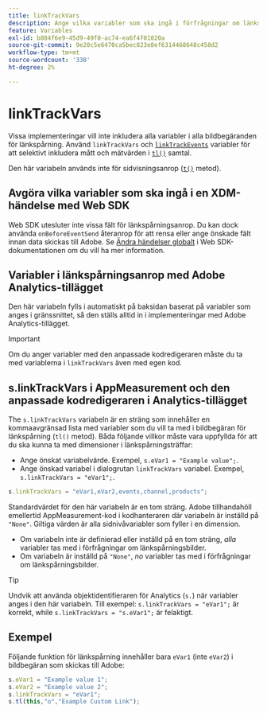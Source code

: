```yaml
---
title: linkTrackVars
description: Ange vilka variabler som ska ingå i förfrågningar om länkspårningsbilder.
feature: Variables
exl-id: b884f6e9-45d9-49f0-ac74-ea6f4f01020a
source-git-commit: 9e20c5e6470ca5bec823e8ef6314468648c458d2
workflow-type: tm+mt
source-wordcount: '338'
ht-degree: 2%

---
```


# linkTrackVars

Vissa implementeringar vill inte inkludera alla variabler i alla bildbegäranden för länkspårning. Använd `linkTrackVars` och [`linkTrackEvents`](linktrackevents.md) variabler för att selektivt inkludera mått och mätvärden i [`tl()`](../functions/tl-method.md) samtal.

Den här variabeln används inte för sidvisningsanrop ([`t()`](../functions/t-method.md) metod).

## Avgöra vilka variabler som ska ingå i en XDM-händelse med Web SDK

Web SDK utesluter inte vissa fält för länkspårningsanrop. Du kan dock använda `onBeforeEventSend` återanrop för att rensa eller ange önskade fält innan data skickas till Adobe. Se [Ändra händelser globalt](https://experienceleague.adobe.com/docs/experience-platform/edge/fundamentals/tracking-events.html#modifying-events-globally) i Web SDK-dokumentationen om du vill ha mer information.

## Variabler i länkspårningsanrop med Adobe Analytics-tillägget

Den här variabeln fylls i automatiskt på baksidan baserat på variabler som anges i gränssnittet, så den ställs alltid in i implementeringar med Adobe Analytics-tillägget.

>[!IMPORTANT]
>
>Om du anger variabler med den anpassade kodredigeraren måste du ta med variablerna i `linkTrackVars` även med egen kod.

## s.linkTrackVars i AppMeasurement och den anpassade kodredigeraren i Analytics-tillägget

The `s.linkTrackVars` variabeln är en sträng som innehåller en kommaavgränsad lista med variabler som du vill ta med i bildbegäran för länkspårning (`tl()` metod). Båda följande villkor måste vara uppfyllda för att du ska kunna ta med dimensioner i länkspårningsträffar:

* Ange önskat variabelvärde. Exempel, `s.eVar1 = "Example value";`.
* Ange önskad variabel i dialogrutan `linkTrackVars` variabel. Exempel, `s.linkTrackVars = "eVar1";`.

```js
s.linkTrackVars = "eVar1,eVar2,events,channel,products";
```

Standardvärdet för den här variabeln är en tom sträng. Adobe tillhandahöll emellertid AppMeasurement-kod i kodhanteraren där variabeln är inställd på `"None"`. Giltiga värden är alla sidnivåvariabler som fyller i en dimension.

* Om variabeln inte är definierad eller inställd på en tom sträng, *alla* variabler tas med i förfrågningar om länkspårningsbilder.
* Om variabeln är inställd på `"None"`, *no* variabler tas med i förfrågningar om länkspårningsbilder.

>[!TIP]
>
>Undvik att använda objektidentifieraren för Analytics (`s.`) när variabler anges i den här variabeln. Till exempel: `s.linkTrackVars = "eVar1";` är korrekt, while `s.linkTrackVars = "s.eVar1";` är felaktigt.

## Exempel

Följande funktion för länkspårning innehåller bara `eVar1` (inte `eVar2`) i bildbegäran som skickas till Adobe:

```js
s.eVar1 = "Example value 1";
s.eVar2 = "Example value 2";
s.linkTrackVars = "eVar1";
s.tl(this,"o","Example Custom Link");
```
